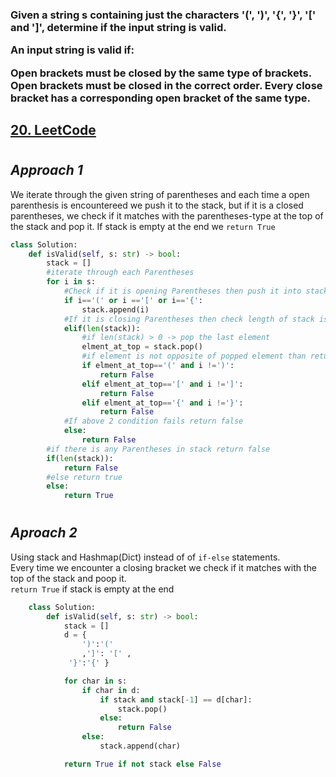 <h3>Given a string s containing just the characters '(', ')', '{', '}', '[' and ']',
determine if the input string is valid.

An input string is valid if:

Open brackets must be closed by the same type of brackets.
Open brackets must be closed in the correct order.
Every close bracket has a corresponding open bracket of the same type. </h3>
## [20. LeetCode](https://leetcode.com/problems/valid-parentheses/)

# 

## *Approach 1*

We iterate through the given string of parentheses and each time a open parenthesis is encountereed we push it to the stack, but if it is a closed parentheses, we check if it matches with the parentheses-type at the top of the stack and pop it.
If stack is empty at the end we `return True`

```python
class Solution:
    def isValid(self, s: str) -> bool:
        stack = []
        #iterate through each Parentheses
        for i in s:
            #Check if it is opening Parentheses then push it into stack
            if i=='(' or i =='[' or i=='{':
                stack.append(i)
            #If it is closing Parentheses then check length of stack is greater than 0 or not
            elif(len(stack)):                
                #if len(stack) > 0 -> pop the last element
                elment_at_top = stack.pop()
                #if element is not opposite of popped element than return false
                if elment_at_top=='(' and i !=')':
                    return False
                elif elment_at_top=='[' and i !=']':
                    return False
                elif elment_at_top=='{' and i !='}':
                    return False
            #If above 2 condition fails return false
            else:
                return False
        #if there is any Parentheses in stack return false
        if(len(stack)):
            return False
        #else return true
        else:
            return True
```
#

## *Aproach 2*
Using stack and Hashmap(Dict) instead of of `if-else` statements.<br>
Every time we encounter a closing bracket we check if it matches with the top of the stack and poop it.<br>
`return True` if stack is empty at the end


```python
    class Solution:
        def isValid(self, s: str) -> bool:
            stack = []
            d = { 
                ')':'(' 
                ,']': '[' ,
             '}':'{' }

            for char in s:
                if char in d:
                    if stack and stack[-1] == d[char]:
                        stack.pop()
                    else:
                        return False
                else:
                    stack.append(char)

            return True if not stack else False
```        